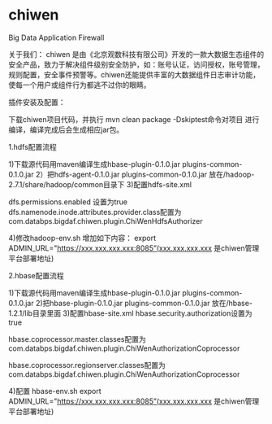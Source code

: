 # chiwen
Big Data Application Firewall

关于我们： chiwen 是由《北京观数科技有限公司》开发的一款大数据生态组件的安全产品，致力于解决组件级别安全防护，如：账号认证，访问授权，账号管理，规则配置，安全事件预警等。chiwen还能提供丰富的大数据组件日志审计功能，使每一个用户或组件行为都逃不过你的眼睛。


插件安装及配置：

下载chiwen项目代码，并执行 mvn clean package -Dskiptest命令对项目 进行编译，编译完成后会生成相应jar包。

1.hdfs配置流程

1)下载源代码用maven编译生成hbase-plugin-0.1.0.jar plugins-common-0.1.0.jar
2）把hdfs-agent-0.1.0.jar plugins-common-0.1.0.jar 放在/hadoop-2.7.1/share/hadoop/common目录下
3)配置hdfs-site.xml

dfs.permissions.enabled 设置为true
dfs.namenode.inode.attributes.provider.class配置为
com.databps.bigdaf.chiwen.plugin.ChiWenHdfsAuthorizer


4)修改hadoop-env.sh
增加如下内容：
export ADMIN_URL="https://xxx.xxx.xxx.xxx:8085”(xxx.xxx.xxx.xxx 是chiwen管理平台部署地址)


2.hbase配置流程

1)下载源代码用maven编译生成hbase-plugin-0.1.0.jar plugins-common-0.1.0.jar
2)把hbase-plugin-0.1.0.jar plugins-common-0.1.0.jar 放在/hbase-1.2.1/lib目录里面
3)配置hbase-site.xml
hbase.security.authorization设置为true

hbase.coprocessor.master.classes配置为
com.databps.bigdaf.chiwen.plugin.ChiWenAuthorizationCoprocessor

hbase.coprocessor.regionserver.classes配置为
com.databps.bigdaf.chiwen.plugin.ChiWenAuthorizationCoprocessor


4)配置 hbase-env.sh
export ADMIN_URL="https://xxx.xxx.xxx.xxx:8085”(xxx.xxx.xxx.xxx 是chiwen管理平台部署地址)




